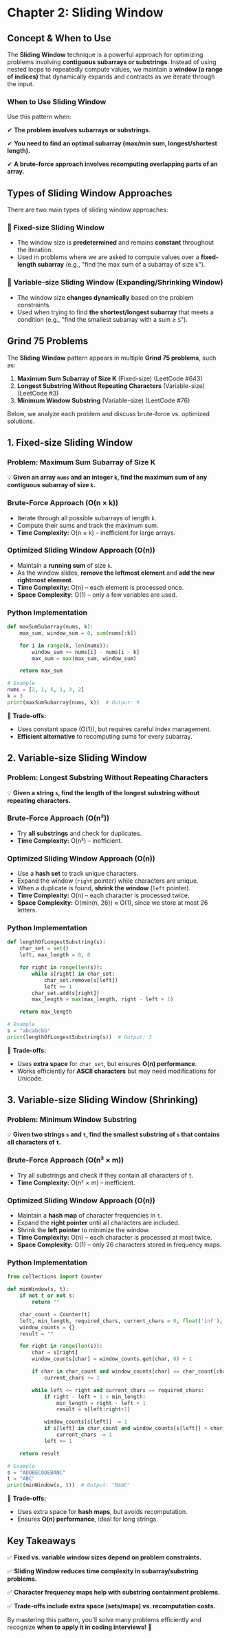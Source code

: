 # **Chapter 2: Sliding Window**

## **Concept & When to Use**

The **Sliding Window** technique is a powerful approach for optimizing problems involving **contiguous subarrays or substrings**. Instead of using nested loops to repeatedly compute values, we maintain a **window (a range of indices)** that dynamically expands and contracts as we iterate through the input.

### **When to Use Sliding Window**

Use this pattern when:

✔ **The problem involves subarrays or substrings.**

✔ **You need to find an optimal subarray (max/min sum, longest/shortest length).**

✔ **A brute-force approach involves recomputing overlapping parts of an array.**

## **Types of Sliding Window Approaches**

There are two main types of sliding window approaches:

### 🔹 **Fixed-size Sliding Window**

- The window size is **predetermined** and remains **constant** throughout the iteration.
- Used in problems where we are asked to compute values over a **fixed-length subarray** (e.g., "find the max sum of a subarray of size `k`").

### 🔹 **Variable-size Sliding Window** (Expanding/Shrinking Window)

- The window size **changes dynamically** based on the problem constraints.
- Used when trying to find **the shortest/longest subarray** that meets a condition (e.g., "find the smallest subarray with a sum ≥ `S`").

## **Grind 75 Problems**

The **Sliding Window** pattern appears in multiple **Grind 75 problems**, such as:

1. **Maximum Sum Subarray of Size K** (Fixed-size) (LeetCode #643)
2. **Longest Substring Without Repeating Characters** (Variable-size) (LeetCode #3)
3. **Minimum Window Substring** (Variable-size) (LeetCode #76)

Below, we analyze each problem and discuss brute-force vs. optimized solutions.

## **1. Fixed-size Sliding Window**

### **Problem: Maximum Sum Subarray of Size K**

💡 **Given an array `nums` and an integer `k`, find the maximum sum of any contiguous subarray of size `k`.**

### **Brute-Force Approach (O(n × k))**

- Iterate through all possible subarrays of length `k`.
- Compute their sums and track the maximum sum.
- **Time Complexity:** O(n × k) – inefficient for large arrays.

### **Optimized Sliding Window Approach (O(n))**

- Maintain a **running sum** of size `k`.
- As the window slides, **remove the leftmost element** and **add the new rightmost element**.
- **Time Complexity:** O(n) – each element is processed once.
- **Space Complexity:** O(1) – only a few variables are used.

### **Python Implementation**

```python
def maxSumSubarray(nums, k):
    max_sum, window_sum = 0, sum(nums[:k])

    for i in range(k, len(nums)):
        window_sum += nums[i] - nums[i - k]
        max_sum = max(max_sum, window_sum)

    return max_sum

# Example
nums = [2, 1, 5, 1, 3, 2]
k = 3
print(maxSumSubarray(nums, k))  # Output: 9

```

🚀 **Trade-offs:**

- Uses constant space (O(1)), but requires careful index management.
- **Efficient alternative** to recomputing sums for every subarray.

## **2. Variable-size Sliding Window**

### **Problem: Longest Substring Without Repeating Characters**

💡 **Given a string `s`, find the length of the longest substring without repeating characters.**

### **Brute-Force Approach (O(n²))**

- Try **all substrings** and check for duplicates.
- **Time Complexity:** O(n²) – inefficient.

### **Optimized Sliding Window Approach (O(n))**

- Use a **hash set** to track unique characters.
- Expand the window (`right` pointer) while characters are unique.
- When a duplicate is found, **shrink the window** (`left` pointer).
- **Time Complexity:** O(n) – each character is processed twice.
- **Space Complexity:** O(min(n, 26)) ≈ O(1), since we store at most 26 letters.

### **Python Implementation**

```python
def lengthOfLongestSubstring(s):
    char_set = set()
    left, max_length = 0, 0

    for right in range(len(s)):
        while s[right] in char_set:
            char_set.remove(s[left])
            left += 1
        char_set.add(s[right])
        max_length = max(max_length, right - left + 1)

    return max_length

# Example
s = "abcabcbb"
print(lengthOfLongestSubstring(s))  # Output: 3

```

🚀 **Trade-offs:**

- Uses **extra space** for `char_set`, but ensures **O(n) performance**.
- Works efficiently for **ASCII characters** but may need modifications for Unicode.

## **3. Variable-size Sliding Window (Shrinking)**

### **Problem: Minimum Window Substring**

💡 **Given two strings `s` and `t`, find the smallest substring of `s` that contains all characters of `t`.**

### **Brute-Force Approach (O(n² × m))**

- Try all substrings and check if they contain all characters of `t`.
- **Time Complexity:** O(n² × m) – inefficient.

### **Optimized Sliding Window Approach (O(n))**

- Maintain a **hash map** of character frequencies in `t`.
- Expand the **right pointer** until all characters are included.
- Shrink the **left pointer** to minimize the window.
- **Time Complexity:** O(n) – each character is processed at most twice.
- **Space Complexity:** O(1) – only 26 characters stored in frequency maps.

### **Python Implementation**

```python
from collections import Counter

def minWindow(s, t):
    if not t or not s:
        return ""

    char_count = Counter(t)
    left, min_length, required_chars, current_chars = 0, float('inf'), len(char_count), 0
    window_counts = {}
    result = ""

    for right in range(len(s)):
        char = s[right]
        window_counts[char] = window_counts.get(char, 0) + 1

        if char in char_count and window_counts[char] == char_count[char]:
            current_chars += 1

        while left <= right and current_chars == required_chars:
            if right - left + 1 < min_length:
                min_length = right - left + 1
                result = s[left:right+1]

            window_counts[s[left]] -= 1
            if s[left] in char_count and window_counts[s[left]] < char_count[s[left]]:
                current_chars -= 1
            left += 1

    return result

# Example
s = "ADOBECODEBANC"
t = "ABC"
print(minWindow(s, t))  # Output: "BANC"

```

🚀 **Trade-offs:**

- Uses extra space for **hash maps**, but avoids recomputation.
- Ensures **O(n) performance**, ideal for long strings.

## **Key Takeaways**

✅ **Fixed vs. variable window sizes depend on problem constraints.**

✅ **Sliding Window reduces time complexity in subarray/substring problems.**

✅ **Character frequency maps help with substring containment problems.**

✅ **Trade-offs include extra space (sets/maps) vs. recomputation costs.**

By mastering this pattern, you'll solve many problems efficiently and recognize **when to apply it in coding interviews!** 🚀
